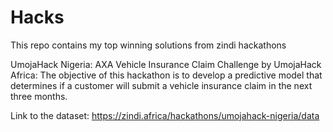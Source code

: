 # Hacks
This repo contains my top winning  solutions from zindi hackathons


UmojaHack Nigeria: AXA Vehicle Insurance Claim Challenge by UmojaHack Africa:
The objective of this hackathon is to develop a predictive model that determines if a customer will submit a vehicle insurance claim in the next three months. 


Link to the dataset: https://zindi.africa/hackathons/umojahack-nigeria/data
